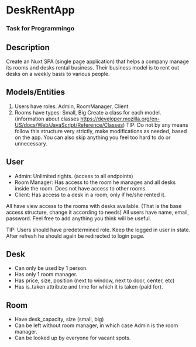 # DeskRentApp
### Task for Programmingo

## Description
Create an Nuxt SPA (single page application) that helps a company manage its rooms and desks rental business. Their business model is to rent out desks on a weekly basis to various people.
## Models/Entities
1. Users have roles: Admin, RoomManager, Client
2. Rooms have types: Small, Big
Create a class for each model. (information about classes https://developer.mozilla.org/en-US/docs/Web/JavaScript/Reference/Classes)
TIP: Do not by any means follow this structure very strictly, make modifications as needed, based on the app. You can also skip anything you feel too hard to do or unnecessary. 
## User
- Admin: Unlimited rights. (access to all endpoints)
- Room Manager: Has access to the room he manages and all desks inside the room. Does not have access to other rooms.
- Client: Has access to a desk in a room, only if he/she rented it.

All have view access to the rooms with desks available.
(That is the base access structure, change it according to needs)
All users have name, email, password. Feel free to add anything you think will be useful.

TIP: Users should have predetermined role. Keep the logged in user in state. After refresh he should again be redirected to login page. 
## Desk
- Can only be used by 1 person.
- Has only 1 room manager.
- Has price, size, position (next to window, next to door, center, etc)
- Has is_taken attribute and time for which it is taken (paid for).

## Room
- Have desk_capacity, size (small, big)
- Can be left without room manager, in which case Admin is the room manager.
- Can be looked up by everyone for vacant spots. 


